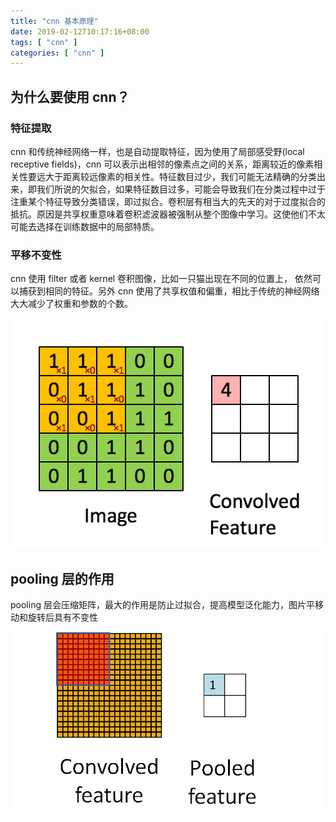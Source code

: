 ```yaml
---
title: "cnn 基本原理"
date: 2019-02-12T10:17:16+08:00
tags: [ "cnn" ]
categories: [ "cnn" ]
---
```


## 为什么要使用 cnn？

### 特征提取

cnn 和传统神经网络一样，也是自动提取特征，因为使用了局部感受野(local receptive fields)，cnn 可以表示出相邻的像素点之间的关系，距离较近的像素相关性要远大于距离较远像素的相关性。<!--more-->特征数目过少，我们可能无法精确的分类出来，即我们所说的欠拟合，如果特征数目过多，可能会导致我们在分类过程中过于注重某个特征导致分类错误，即过拟合。卷积层有相当大的先天的对于过度拟合的抵抗。原因是共享权重意味着卷积滤波器被强制从整个图像中学习。这使他们不太可能去选择在训练数据中的局部特质。

### 平移不变性

cnn 使用 filter 或者 kernel 卷积图像，比如一只猫出现在不同的位置上， 依然可以捕获到相同的特征。另外 cnn 使用了共享权值和偏重，相比于传统的神经网络大大减少了权重和参数的个数。

![Convolution_schematic](../../images/Convolution_schematic.gif)

## pooling 层的作用

pooling 层会压缩矩阵，最大的作用是防止过拟合，提高模型泛化能力，图片平移动和旋转后具有不变性

![Pooling_schematic](../../images/Pooling_schematic.gif)
